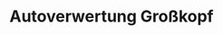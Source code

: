 ---
title: "Autoverwertung Großkopf"
url: /groitzsch/autoverwertung-grosskopf/
shop: Autowerkstatt
---